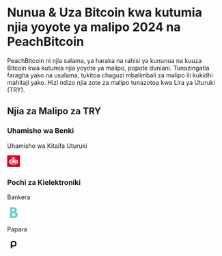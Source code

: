 <body class="payment-methods-page">

# Nunua & Uza Bitcoin kwa kutumia njia yoyote ya malipo 2024 na PeachBitcoin

PeachBitcoin ni njia salama, ya haraka na rahisi ya kununua na kuuza Bitcoin kwa kutumia njia yoyote ya malipo, popote duniani. Tunazingatia faragha yako na usalama, tukitoa chaguzi mbalimbali za malipo ili kukidhi mahitaji yako. Hizi ndizo njia zote za malipo tunazotoa kwa Lira ya Uturuki (TRY).

## Njia za Malipo za TRY

### Uhamisho wa Benki

<div class="payment-grid">
    <div class="payment-grid-item">
        <p>Uhamisho wa Kitaifa Uturuki</p> 
        <img src="/img/faq/logoimg/nationaltransfer.png" width="30px" height="27px" alt="Nunua bitcoin kwa Uhamisho wa Kitaifa Uturuki, Uza bitcoin kwa Uhamisho wa Kitaifa Uturuki">
    </div>
</div>

### Pochi za Kielektroniki

<div class="payment-grid">
    <div class="payment-grid-item">
        <p>Bankera</p> 
        <img src="/img/faq/logoimg/bankera.png" width="30px" height="27px" alt="Nunua bitcoin kwa Bankera, Uza bitcoin kwa Bankera">
    </div>
    <div class="payment-grid-item">
        <p>Papara</p> 
        <img src="/img/faq/logoimg/papara.png" width="30px" height="27px" alt="Nunua bitcoin kwa Papara, Uza bitcoin kwa Papara">
    </div>
</div>

</body>
